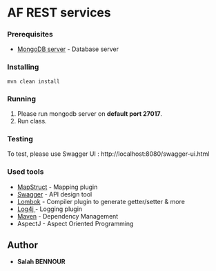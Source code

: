 # AF REST services

### Prerequisites

* [MongoDB server](https://www.mongodb.com/fr) - Database server

### Installing

```
mvn clean install
```

### Running

1. Please run mongodb server on **default port 27017**.
2.  Run class.

### Testing

To test, please use Swagger UI :  http://localhost:8080/swagger-ui.html

### Used tools

* [MapStruct](https://mapstruct.org/) - Mapping plugin
* [Swagger](https://swagger.io/) - API design tool
* [Lombok](https://projectlombok.org/) - Compiler plugin to generate getter/setter & more
* [Log4j ](https://logging.apache.org/log4j/2.x/) - Logging plugin
* [Maven](https://maven.apache.org/) - Dependency Management
* AspectJ - Aspect Oriented Programming

## Author

* **Salah BENNOUR** 
